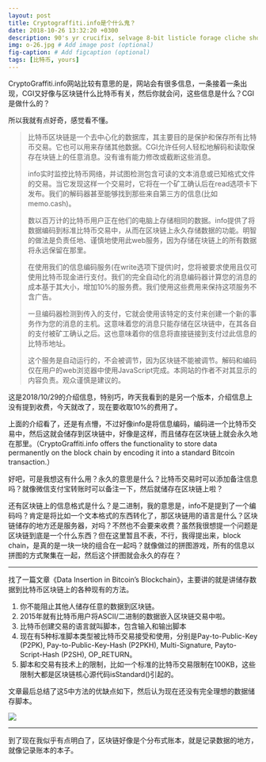 ```yaml
---
layout: post
title: Cryptograffiti.info是个什么鬼？
date: 2018-10-26 13:32:20 +0300
description: 90's yr crucifix, selvage 8-bit listicle forage cliche shoreditch hammock microdosing synth. 
img: o-26.jpg # Add image post (optional)
fig-caption: # Add figcaption (optional)
tags: [比特币, yours]
---
```

CryptoGraffiti.info网站比较有意思的是，网站会有很多信息，一条接着一条出现，CGI又好像与区块链什么比特币有关，然后你就会问，这些信息是什么？CGI是做什么的？<!-- more -->

所以我就有点好奇，感觉看不懂。

> 比特币区块链是一个去中心化的数据库，其主要目的是保护和保存所有比特币交易。它也可以用来存储其他数据。CGI允许任何人轻松地解码和读取保存在块链上的任意消息。没有谁有能力修改或截断这些消息。
>
> info实时监控比特币网络，并试图检测包含可读的文本消息或已知格式文件的交易。当它发现这样一个交易时，它将在一个矿工确认后在read选项卡下发布。我们的解码器甚至能够找到那些来自第三方的信息(比如memo.cash)。
>
> 数以百万计的比特币用户正在他们的电脑上存储相同的数据。info提供了将数据编码到标准比特币交易中，从而在区块链上永久存储数据的功能。明智的做法是负责任地、谨慎地使用此web服务，因为存储在块链上的所有数据将永远保留在那里。
>
> 在使用我们的信息编码服务(在write选项下提供)时，您将被要求使用且仅可使用比特币现金进行支付。我们的完全自动化的消息编码器计算您的消息的成本基于其大小，增加10%的服务费。我们使用这些费用来保持这项服务不含广告。
>
> 一旦编码器检测到传入的支付，它就会使用该特定的支付来创建一个新的事务作为您的消息的主机。这意味着您的消息只能存储在区块链中，在其各自的支付被矿工确认之后。这也意味着你的信息将直接链接到支付过此信息的比特币地址。
>
> 这个服务是自动运行的，不会被调节，因为区块链不能被调节。解码和编码仅在用户的web浏览器中使用JavaScript完成。本网站的作者不对其显示的内容负责。观众谨慎是建议的。

这是2018/10/29的介绍信息，特别巧，昨天我看到的是另一个版本，介绍信息上没有提到收费，今天就改了，现在要收取10%的费用了。

上面的介绍看了，还是有点懵，不过好像info是将信息编码，编码进一个比特币交易中，然后这就会储存到区块链中，好像是这样，而且储存在区块链上就会永久地在那里。（CryptoGraffiti.info offers the functionality to store data permanently on the block chain by encoding it into a standard Bitcoin transaction.）

好吧，可是我想这有什么用？永久的意思是什么？比特币交易时可以添加备注信息吗？就像微信支付宝转账时可以备注一下，然后就储存在区块链上啦？

还有区块链上的信息格式是什么？是二进制，我的意思是，info不是提到了一个编码吗？肯定是将比如一个文本格式的东西转化了，那区块链用的语言是什么？区块链储存的地方还是服务器，对吗？不然也不会要来收费？虽然我很想提一个问题是区块链到底是一个什么东西？但在这里暂且不表，不行，我得提出来，block chain，是真的是一块一块的组合在一起吗？就像做过的拼图游戏，所有的信息以拼图的方式聚集在一起，然后这个拼图就会永久的存在？

--------------

找了一篇文章《Data Insertion in Bitcoin’s Blockchain》，主要讲的就是讲储存数据到比特币区块链上的各种现有的方法。

1. 你不能阻止其他人储存任意的数据到区块链。
2. 2015年就有比特币用户将ASCII/二进制的数据嵌入区块链交易中啦。
3. 比特币创建交易的语言就叫脚本，包含输入和输出脚本
4. 现在有5种标准脚本类型被比特币交易接受和使用，分别是Pay-to-Public-Key (P2PK), Pay-to-Public-Key-Hash (P2PKH), Multi-Signature, Payto-Script-Hash (P2SH),  OP_RETURN。 
5. 脚本和交易有技术上的限制，比如一个标准的比特币交易限制在100KB，这些限制大都是区块链核心源代码isStandard()引起的。

文章最后总结了这5中方法的优缺点如下，然后认为现在还没有完全理想的数据储存脚本。

![](E:\git_project\blockchain\assets\img\2018.10.29.JPG)

-------------------

到了现在我似乎有点明白了，区块链好像是个分布式账本，就是记录数据的地方，就像记录账本的本子。